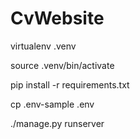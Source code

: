 # CvWebsite


virtualenv .venv

source .venv/bin/activate

pip install -r requirements.txt

cp .env-sample .env

./manage.py runserver
